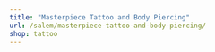 ```yaml
---
title: "Masterpiece Tattoo and Body Piercing"
url: /salem/masterpiece-tattoo-and-body-piercing/
shop: tattoo
---
```

